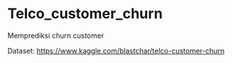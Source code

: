 # Telco_customer_churn

Memprediksi churn customer

Dataset: https://www.kaggle.com/blastchar/telco-customer-churn
